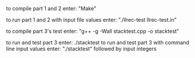 to compile part 1 and 2 enter: "Make"

to run part 1 and 2 with input file values enter: "./llrec-test llrec-test.in"

to compile part 3's test enter: "g++ -g -Wall stacktest.cpp -o stacktest"

to run and test part 3 enter: ./stacktest
to run and test part 3 with command line input values enter: "./stacktest" followed by input integers